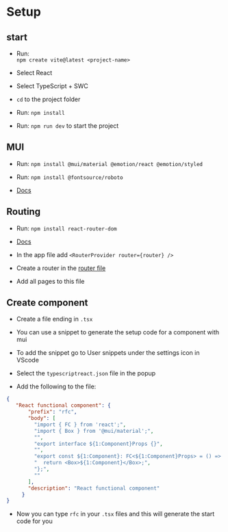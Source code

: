 # Setup

## start

- Run:   
`npm create vite@latest <project-name>` 

- Select React
- Select TypeScript + SWC
- `cd` to the project folder
- Run: `npm install`
- Run: `npm run dev` to start the project

## MUI

- Run: `npm install @mui/material @emotion/react @emotion/styled`
- Run: `npm install @fontsource/roboto`

- [Docs](https://mui.com/material-ui/getting-started/installation/)

## Routing

- Run: `npm install react-router-dom`

- [Docs](https://reactrouter.com/en/main/start/tutorial)

- In the app file add `<RouterProvider router={router} />`

- Create a router in the [router file](/src/Router/router.tsx)

- Add all pages to this file

## Create component

- Create a file ending in `.tsx`

- You can use a snippet to generate the setup code for a component with mui

- To add the snippet go to User snippets under the settings icon in VScode

- Select the `typescriptreact.json` file in the popup

- Add the following to the file:

 ```json
{
	"React functional component": {
		"prefix": "rfc",
		"body": [
		  "import { FC } from 'react';",
		  "import { Box } from '@mui/material';",
		  "",
		  "export interface ${1:Component}Props {}",
		  "",
		  "export const ${1:Component}: FC<${1:Component}Props> = () => {",
		  "  return <Box>${1:Component}</Box>;",
		  "};",
		  ""
		],
		"description": "React functional component"
	  }
}
 ```

- Now you can type `rfc` in your `.tsx` files and this will generate the start code for you